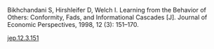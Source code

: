 Bikhchandani S, Hirshleifer D, Welch I. Learning from the Behavior of Others: Conformity, Fads, and Informational Cascades [J]. Journal of Economic Perspectives, 1998, 12 (3): 151–170.

[jep.12.3.151](Resources/jep.12.3.151.pdf)